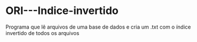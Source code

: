 # ORI---Indice-invertido
Programa que lê arquivos de uma base de dados e cria um .txt com o índice invertido de todos os arquivos

